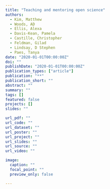 ```yaml
---
title: "Teaching and mentoring open science"
authors:
  - Kim, Matthew
  - Woods, AD
  - Ellis, Alexa
  - Davis-Kean, Pamela
  - Castille, Christopher
  - Feldman, Gilad
  - Lindsay, D Stephen
  - Paes, Tanya
date: "2020-01-01T00:00:00Z"
doi: ""
publishDate: "2020-01-01T00:00:00Z"
publication_types: ["article"]
publication: "**"
publication_short: ""
abstract: ""
summary: ""
tags: []
featured: false
projects: []
slides: ""

url_pdf: ""
url_code: ""
url_dataset: ""
url_poster: ""
url_project: ""
url_slides: ""
url_source: ""
url_video: ""

image:
  caption: ""
  focal_point: ""
  preview_only: false

---
```


